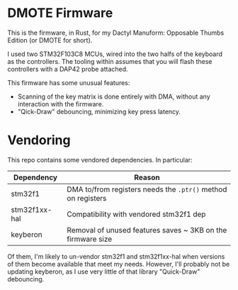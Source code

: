 # DMOTE Firmware

This is the firmware, in Rust, for my Dactyl Manuform: Opposable Thumbs Edition 
(or DMOTE for short).

I used two STM32F103C8 MCUs, wired into the two halfs of the keyboard as the 
controllers. The tooling within assumes that you will flash these controllers
with a DAP42 probe attached.

This firmware has some unusual features:
 * Scanning of the key matrix is done entirely with DMA, without any interaction
   with the firmware.
 * "Qick-Draw" debouncing, minimizing key press latency.

# Vendoring

This repo contains some vendored dependencies. In particular:

Dependency    | Reason
--------------|--------------------------------------------------------------
stm32f1       | DMA to/from registers needs the `.ptr()` method on registers 
stm32f1xx-hal | Compatibility with vendored stm32f1 dep
keyberon      | Removal of unused features saves ~ 3KB on the firmware size

Of them, I'm likely to un-vendor stm32f1 and stm32f1xx-hal when versions of them
become available that meet my needs. However, I'll probably not be updating
keyberon, as I use very little of that library "Quick-Draw" debouncing.
